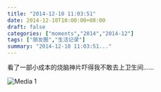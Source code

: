 ```yaml
---
title: "2014-12-10 11:03:51"
date: 2014-12-10T10:00:00+08:00
draft: false
categories: ["moments","2014","2014-12"]
tags: ["朋友圈","生活记录"]
summary: "2014-12-10 11:03:51..."
---
```


看了一部小成本的烧脑神片吓得我不敢去上卫生间……

![Media 1](/Moments/photos/2014-12-10/201412101103510.jpg)

